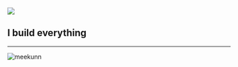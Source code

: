 ### ![](https://komarev.com/ghpvc/?username=rohitbhandari007&color=blueviolet&style=for-the-badge)



## I build everything






---

<p><img align="center" src="https://github-readme-streak-stats.herokuapp.com/?user=rohitbhandari007&theme=dark&background=000000" alt="meekunn" /></p>

